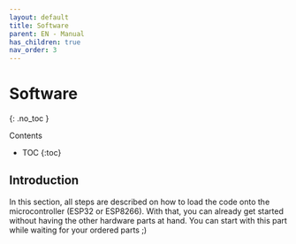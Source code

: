```yaml
---
layout: default
title: Software
parent: EN - Manual
has_children: true
nav_order: 3
---
```



# Software

{: .no_toc }

Contents

* TOC
{:toc}


## Introduction

In this section, all steps are described on how to load the code onto the microcontroller (ESP32 or ESP8266). With that, you can already get started without having the other hardware parts at hand. You can start with this part while waiting for your ordered parts ;)
